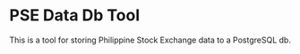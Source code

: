 PSE Data Db Tool
================

This is a tool for storing Philippine Stock Exchange data to a PostgreSQL db.
